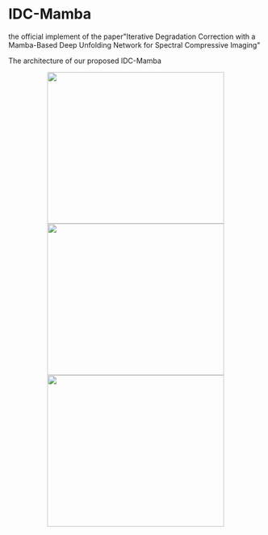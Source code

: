# IDC-Mamba
the official implement of the paper"Iterative Degradation Correction with a Mamba-Based Deep Unfolding Network for Spectral Compressive Imaging"

The architecture of our proposed IDC-Mamba
<div align=center>
<img src="https://github.com/liu-lei98/IDC-Mamba/tree/main/Figures/overall.png" width = "350" height = "300" alt="">
</div>

<div align=center>
<img src="https://github.com/liu-lei98/IDC-Mamba/tree/main/Figures/denoiser.png" width = "350" height = "300" alt="">
</div>

<div align=center>
<img src="https://github.com/liu-lei98/IDC-Mamba/tree/main/Figures/vis1.png" width = "350" height = "300" alt="">
</div>